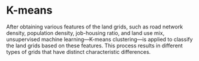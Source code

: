 # K-means
After obtaining various features of the land grids, such as road network density, population density, job-housing ratio, and land use mix, unsupervised machine learning—K-means clustering—is applied to classify the land grids based on these features. This process results in different types of grids that have distinct characteristic differences.
